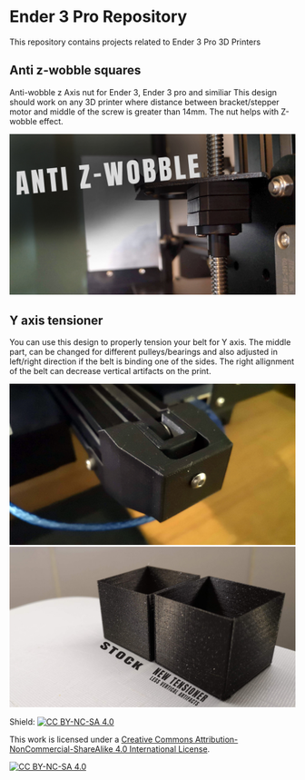 # Ender 3 Pro Repository

This repository contains projects related to Ender 3 Pro 3D Printers

## Anti z-wobble squares

Anti-wobble z Axis nut for Ender 3, Ender 3 pro and similiar
This design should work on any 3D printer where distance between bracket/stepper motor and middle of the screw is greater than 14mm. The nut helps with Z-wobble effect.

<img src="Anti z-wobble squares/Photos/Cover.jpg">

## Y axis tensioner

You can use this design to properly tension your belt for Y axis. The middle part, can be changed for different pulleys/bearings and also adjusted in left/right direction if the belt is binding one of the sides. The right allignment of the belt can decrease vertical artifacts on the print.

<img src="Y-axis tenstioner/Photos/Tensioner_1.jpg">
<img src="Y-axis tenstioner/Photos/Vertical_Artifacts.jpg">

Shield: [![CC BY-NC-SA 4.0][cc-by-nc-sa-shield]][cc-by-nc-sa]

This work is licensed under a
[Creative Commons Attribution-NonCommercial-ShareAlike 4.0 International License][cc-by-nc-sa].

[![CC BY-NC-SA 4.0][cc-by-nc-sa-image]][cc-by-nc-sa]

[cc-by-nc-sa]: http://creativecommons.org/licenses/by-nc-sa/4.0/
[cc-by-nc-sa-image]: https://licensebuttons.net/l/by-nc-sa/4.0/88x31.png
[cc-by-nc-sa-shield]: https://img.shields.io/badge/License-CC%20BY--NC--SA%204.0-lightgrey.svg
